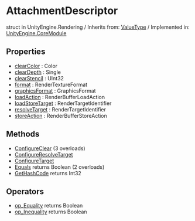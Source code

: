 # AttachmentDescriptor
struct in UnityEngine.Rendering
 / Inherits from: <a href="https://docs.unity3d.com/6000.0/Documentation/ScriptReference/ValueType.html">ValueType</a> / Implemented in: <a href="https://docs.unity3d.com/6000.0/Documentation/ScriptReference/UnityEngine.CoreModule.html">UnityEngine.CoreModule</a>
## Properties
- <a href="https://docs.unity3d.com/6000.0/Documentation/ScriptReference/AttachmentDescriptor-clearColor.html">clearColor</a> : Color
- <a href="https://docs.unity3d.com/6000.0/Documentation/ScriptReference/AttachmentDescriptor-clearDepth.html">clearDepth</a> : Single
- <a href="https://docs.unity3d.com/6000.0/Documentation/ScriptReference/AttachmentDescriptor-clearStencil.html">clearStencil</a> : UInt32
- <a href="https://docs.unity3d.com/6000.0/Documentation/ScriptReference/AttachmentDescriptor-format.html">format</a> : RenderTextureFormat
- <a href="https://docs.unity3d.com/6000.0/Documentation/ScriptReference/AttachmentDescriptor-graphicsFormat.html">graphicsFormat</a> : GraphicsFormat
- <a href="https://docs.unity3d.com/6000.0/Documentation/ScriptReference/AttachmentDescriptor-loadAction.html">loadAction</a> : RenderBufferLoadAction
- <a href="https://docs.unity3d.com/6000.0/Documentation/ScriptReference/AttachmentDescriptor-loadStoreTarget.html">loadStoreTarget</a> : RenderTargetIdentifier
- <a href="https://docs.unity3d.com/6000.0/Documentation/ScriptReference/AttachmentDescriptor-resolveTarget.html">resolveTarget</a> : RenderTargetIdentifier
- <a href="https://docs.unity3d.com/6000.0/Documentation/ScriptReference/AttachmentDescriptor-storeAction.html">storeAction</a> : RenderBufferStoreAction
## Methods
- <a href="https://docs.unity3d.com/6000.0/Documentation/ScriptReference/AttachmentDescriptor.ConfigureClear.html">ConfigureClear</a> (3 overloads)
- <a href="https://docs.unity3d.com/6000.0/Documentation/ScriptReference/AttachmentDescriptor.ConfigureResolveTarget.html">ConfigureResolveTarget</a>
- <a href="https://docs.unity3d.com/6000.0/Documentation/ScriptReference/AttachmentDescriptor.ConfigureTarget.html">ConfigureTarget</a>
- <a href="https://docs.unity3d.com/6000.0/Documentation/ScriptReference/AttachmentDescriptor.Equals.html">Equals</a> returns Boolean (2 overloads)
- <a href="https://docs.unity3d.com/6000.0/Documentation/ScriptReference/AttachmentDescriptor.GetHashCode.html">GetHashCode</a> returns Int32
## Operators
- <a href="https://docs.unity3d.com/6000.0/Documentation/ScriptReference/AttachmentDescriptor.op_Equality.html">op_Equality</a> returns Boolean
- <a href="https://docs.unity3d.com/6000.0/Documentation/ScriptReference/AttachmentDescriptor.op_Inequality.html">op_Inequality</a> returns Boolean
